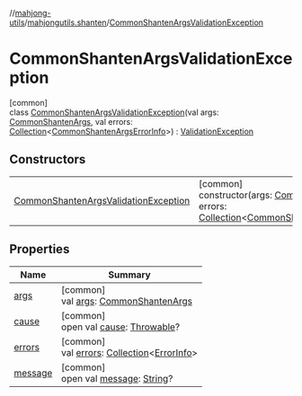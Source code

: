 //[mahjong-utils](../../../index.md)/[mahjongutils.shanten](../index.md)/[CommonShantenArgsValidationException](index.md)

# CommonShantenArgsValidationException

[common]\
class [CommonShantenArgsValidationException](index.md)(val args: [CommonShantenArgs](../-common-shanten-args/index.md), val errors: [Collection](https://kotlinlang.org/api/latest/jvm/stdlib/kotlin.collections/-collection/index.html)&lt;[CommonShantenArgsErrorInfo](../-common-shanten-args-error-info/index.md)&gt;) : [ValidationException](../../mahjongutils/-validation-exception/index.md)

## Constructors

| | |
|---|---|
| [CommonShantenArgsValidationException](-common-shanten-args-validation-exception.md) | [common]<br>constructor(args: [CommonShantenArgs](../-common-shanten-args/index.md), errors: [Collection](https://kotlinlang.org/api/latest/jvm/stdlib/kotlin.collections/-collection/index.html)&lt;[CommonShantenArgsErrorInfo](../-common-shanten-args-error-info/index.md)&gt;) |

## Properties

| Name | Summary |
|---|---|
| [args](args.md) | [common]<br>val [args](args.md): [CommonShantenArgs](../-common-shanten-args/index.md) |
| [cause](../-furo-chance-shanten-args-validation-exception/index.md#-654012527%2FProperties%2F1581026887) | [common]<br>open val [cause](../-furo-chance-shanten-args-validation-exception/index.md#-654012527%2FProperties%2F1581026887): [Throwable](https://kotlinlang.org/api/latest/jvm/stdlib/kotlin/-throwable/index.html)? |
| [errors](../../mahjongutils/-validation-exception/errors.md) | [common]<br>val [errors](../../mahjongutils/-validation-exception/errors.md): [Collection](https://kotlinlang.org/api/latest/jvm/stdlib/kotlin.collections/-collection/index.html)&lt;[ErrorInfo](../../mahjongutils/-error-info/index.md)&gt; |
| [message](../-furo-chance-shanten-args-validation-exception/index.md#1824300659%2FProperties%2F1581026887) | [common]<br>open val [message](../-furo-chance-shanten-args-validation-exception/index.md#1824300659%2FProperties%2F1581026887): [String](https://kotlinlang.org/api/latest/jvm/stdlib/kotlin/-string/index.html)? |
